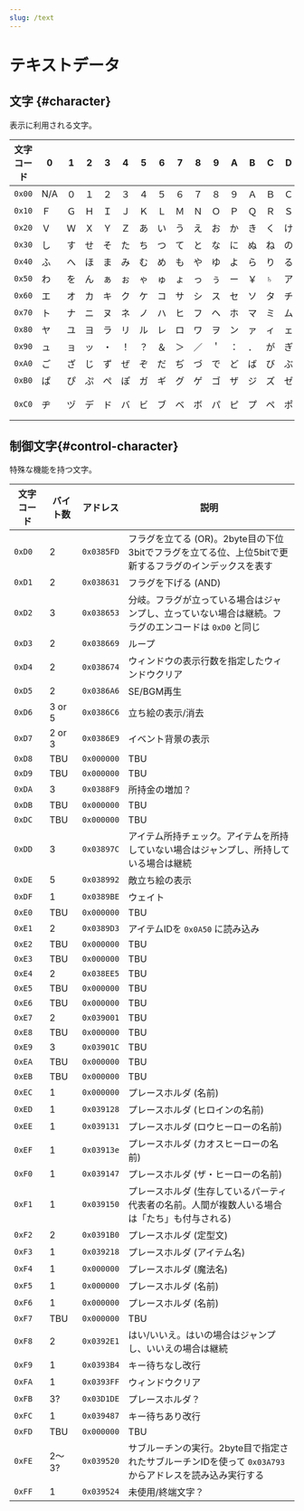 ```yaml
---
slug: /text
---
```


# テキストデータ

## 文字 {#character}

表示に利用される文字。

| 文字コード |  0  |  1  |  2  |  3  |  4  |  5  |  6  |  7  |  8  |  9  |  A  |  B  |  C  |  D  |  E  |  F  |
|------------|-----|-----|-----|-----|-----|-----|-----|-----|-----|-----|-----|-----|-----|-----|-----|-----|
| `0x00`     | N/A |  ０ |  １ |  ２ |  ３ |  ４ |  ５ |  ６ |  ７ |  ８ |  ９ |  Ａ |  Ｂ |  Ｃ |  Ｄ |  Ｅ |
| `0x10`     |  Ｆ |  Ｇ |  Ｈ |  Ｉ |  Ｊ |  Ｋ |  Ｌ |  Ｍ |  Ｎ |  Ｏ |  Ｐ |  Ｑ |  Ｒ |  Ｓ |  Ｔ |  Ｕ |
| `0x20`     |  Ｖ |  Ｗ |  Ｘ |  Ｙ |  Ｚ |  あ |  い |  う |  え |  お |  か |  き |  く |  け |  こ |  さ |
| `0x30`     |  し |  す |  せ |  そ |  た |  ち |  つ |  て |  と |  な |  に |  ぬ |  ね |  の |  は |  ひ |
| `0x40`     |  ふ |  へ |  ほ |  ま |  み |  む |  め |  も |  や |  ゆ |  よ |  ら |  り |  る |  れ |  ろ |
| `0x50`     |  わ |  を |  ん |  ぁ |  ぉ |  ゃ |  ゅ |  ょ |  っ |  ぅ |  ー |  ￥ |  ♄  |  ア |  イ |  ウ |
| `0x60`     |  エ |  オ |  カ |  キ |  ク |  ケ |  コ |  サ |  シ |  ス |  セ |  ソ |  タ |  チ |  ツ |  テ |
| `0x70`     |  ト |  ナ |  ニ |  ヌ |  ネ |  ノ |  ハ |  ヒ |  フ |  ヘ |  ホ |  マ |  ミ |  ム |  メ |  モ |
| `0x80`     |  ヤ |  ユ |  ヨ |  ラ |  リ |  ル |  レ |  ロ |  ワ |  ヲ |  ン |  ァ |  ィ |  ェ |  ォ |  ャ |
| `0x90`     |  ュ |  ョ |  ッ |  ・ |  ！ |  ？ |  ＆ |  ＞ |  ／ |  ＇ |  ： |  ． |  が |  ぎ |  ぐ |  げ |
| `0xA0`     |  ご |  ざ |  じ |  ず |  ぜ |  ぞ |  だ |  ぢ |  づ |  で |  ど |  ば |  び |  ぶ |  べ |  ぼ |
| `0xB0`     |  ぱ |  ぴ |  ぷ |  ぺ |  ぽ |  ガ |  ギ |  グ |  ゲ |  ゴ |  ザ |  ジ |  ズ |  ゼ |  ゾ |  ダ |
| `0xC0`     |  ヂ |  ヅ |  デ |  ド |  バ |  ビ |  ブ |  ベ |  ボ |  パ |  ピ |  プ |  ペ |  ポ |  ヴ | 空白|

## 制御文字{#control-character}

特殊な機能を持つ文字。

| 文字コード | バイト数 | アドレス   | 説明                                                                                                    |
|------------|----------|------------|---------------------------------------------------------------------------------------------------------|
| `0xD0`     | 2        | `0x0385FD` | フラグを立てる (OR)。2byte目の下位3bitでフラグを立てる位、上位5bitで更新するフラグのインデックスを表す  |
| `0xD1`     | 2        | `0x038631` | フラグを下げる (AND)                                                                                    |
| `0xD2`     | 3        | `0x038653` | 分岐。フラグが立っている場合はジャンプし、立っていない場合は継続。フラグのエンコードは `0xD0` と同じ    |
| `0xD3`     | 2        | `0x038669` | ループ                                                                                                  |
| `0xD4`     | 2        | `0x038674` | ウィンドウの表示行数を指定したウィンドウクリア                                                          |
| `0xD5`     | 2        | `0x0386A6` | SE/BGM再生                                                                                              |
| `0xD6`     | 3 or 5   | `0x0386C6` | 立ち絵の表示/消去                                                                                       |
| `0xD7`     | 2 or 3   | `0x0386E9` | イベント背景の表示                                                                                      |
| `0xD8`     | TBU      | `0x000000` | TBU                                                                                                     |
| `0xD9`     | TBU      | `0x000000` | TBU                                                                                                     |
| `0xDA`     | 3        | `0x0388F9` | 所持金の増加？                                                                                          |
| `0xDB`     | TBU      | `0x000000` | TBU                                                                                                     |
| `0xDC`     | TBU      | `0x000000` | TBU                                                                                                     |
| `0xDD`     | 3        | `0x03897C` | アイテム所持チェック。アイテムを所持していない場合はジャンプし、所持している場合は継続                  |
| `0xDE`     | 5        | `0x038992` | 敵立ち絵の表示                                                                                          |
| `0xDF`     | 1        | `0x0389BE` | ウェイト                                                                                                |
| `0xE0`     | TBU      | `0x000000` | TBU                                                                                                     |
| `0xE1`     | 2        | `0x0389D3` | アイテムIDを `0x0A50` に読み込み                                                                        |
| `0xE2`     | TBU      | `0x000000` | TBU                                                                                                     |
| `0xE3`     | TBU      | `0x000000` | TBU                                                                                                     |
| `0xE4`     | 2        | `0x038EE5` | TBU                                                                                                     |
| `0xE5`     | TBU      | `0x000000` | TBU                                                                                                     |
| `0xE6`     | TBU      | `0x000000` | TBU                                                                                                     |
| `0xE7`     | 2        | `0x039001` | TBU                                                                                                     |
| `0xE8`     | TBU      | `0x000000` | TBU                                                                                                     |
| `0xE9`     | 3        | `0x03901C` | TBU                                                                                                     |
| `0xEA`     | TBU      | `0x000000` | TBU                                                                                                     |
| `0xEB`     | TBU      | `0x000000` | TBU                                                                                                     |
| `0xEC`     | 1        | `0x000000` | プレースホルダ (名前)                                                                                   |
| `0xED`     | 1        | `0x039128` | プレースホルダ (ヒロインの名前)                                                                         |
| `0xEE`     | 1        | `0x039131` | プレースホルダ (ロウヒーローの名前)                                                                     |
| `0xEF`     | 1        | `0x03913e` | プレースホルダ (カオスヒーローの名前)                                                                   |
| `0xF0`     | 1        | `0x039147` | プレースホルダ (ザ・ヒーローの名前)                                                                     |
| `0xF1`     | 1        | `0x039150` | プレースホルダ (生存しているパーティ代表者の名前。人間が複数人いる場合は「たち」も付与される)           |
| `0xF2`     | 2        | `0x0391B0` | プレースホルダ (定型文)                                                                                 |
| `0xF3`     | 1        | `0x039218` | プレースホルダ (アイテム名)                                                                             |
| `0xF4`     | 1        | `0x000000` | プレースホルダ (魔法名)                                                                                 |
| `0xF5`     | 1        | `0x000000` | プレースホルダ (名前)                                                                                   |
| `0xF6`     | 1        | `0x000000` | プレースホルダ (名前)                                                                                   |
| `0xF7`     | TBU      | `0x000000` | TBU                                                                                                     |
| `0xF8`     | 2        | `0x0392E1` | はい/いいえ。はいの場合はジャンプし、いいえの場合は継続                                                 |
| `0xF9`     | 1        | `0x0393B4` | キー待ちなし改行                                                                                        |
| `0xFA`     | 1        | `0x0393FF` | ウィンドウクリア                                                                                        |
| `0xFB`     | 3?       | `0x03D1DE` | プレースホルダ？                                                                                        |
| `0xFC`     | 1        | `0x039487` | キー待ちあり改行                                                                                        |
| `0xFD`     | TBU      | `0x000000` | TBU                                                                                                     |
| `0xFE`     | 2〜3?    | `0x039520` | サブルーチンの実行。2byte目で指定されたサブルーチンIDを使って `0x03A793` からアドレスを読み込み実行する |
| `0xFF`     | 1        | `0x039524` | 未使用/終端文字？                                                                                       |
